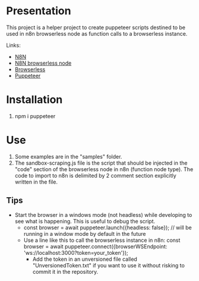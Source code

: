 # Presentation

This project is a helper project to create puppeteer scripts destined to be used in n8n browserless node as function calls to a browserless instance.

Links:
  - [N8N](https://n8n.io/)
  - [N8N browserless node ](https://github.com/minhlucvan/n8n-nodes-browserless)
  - [Browserless](https://www.browserless.io/)
  - [Puppeteer](https://pptr.dev/)

# Installation

1. npm i puppeteer

# Use

1. Some examples are in the "samples" folder.
2. The sandbox-scraping.js file is the script that should be injected in the "code" section of the browserless node in n8n (function node type). The code to import to n8n is delimited by 2 comment section explicitly written in the file.

## Tips

- Start the browser in a windows mode (not headless) while developing to see what is happening. This is useful to debug the script.
  - const browser = await puppeteer.launch({headless: false}); // will be running in a window mode by default in the future
  - Use a line like this to call the browserless instance in n8n: const browser = await puppeteer.connect({browserWSEndpoint: 'ws://localhost:3000?token=your_token'});
    - Add the token in an unversioned file called "UnversionedToken.txt" if you want to use it without risking to commit it in the repository.
